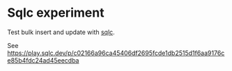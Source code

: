 # Sqlc experiment

Test bulk insert and update with [sqlc](github.com/kyleconroy/sqlc).

See
https://play.sqlc.dev/p/c02166a96ca45406df2695fcde1db2515d1f6aa9176ce85b4fdc24ad45eecdba
